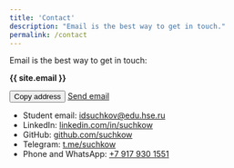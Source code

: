```yaml
---
title: 'Contact'
description: "Email is the best way to get in touch."
permalink: /contact
---
```



Email is the best way to get in touch: 

**{{ site.email }}**

<div class="tag-list copy-buttons">
<button class="btn btn-default" onclick="copyEmailtoClipboard('{{site.email}}')">Copy address</button>
<a href="mailto:{{site.email}}">Send email</a>
</div>

* Student email: [idsuchkov@edu.hse.ru](mailto:idsuchkov@edu.hse.ru)<br/>
* LinkedIn: [linkedin.com/in/suchkow](https://www.linkedin.com/in/suchkow)<br/>
* GitHub: [github.com/suchkow](https://github.com/suchkow)<br/>
* Telegram: [t.me/suchkow](https://t.me/suchkow)<br/>
* Phone and WhatsApp: [+7 917 930 1551](tel:+79179301551)<br/>


<script>
function copyEmailtoClipboard() {
    navigator.clipboard.writeText((arguments[0]));
}
</script>